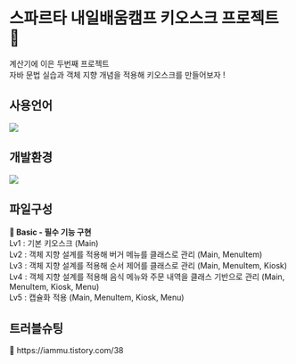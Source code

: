 # 스파르타 내일배움캠프 키오스크 프로젝트 🎲
계산기에 이은 두번째 프로젝트 <br>
자바 문법 실습과 객체 지향 개념을 적용해 키오스크를 만들어보자 !

<h2>사용언어</h2>
<img src="https://img.shields.io/badge/java-%23007396.svg?&style=for-the-badge&logo=java&logoColor=white" />

<h2>개발환경</h2>
<img src="https://img.shields.io/badge/intellij%20idea-%23000000.svg?&style=for-the-badge&logo=intellij%20idea&logoColor=white" />

<h2>파일구성</h2>
<b>📁 Basic - 필수 기능 구현</b> <br>
Lv1 : 기본 키오스크 (Main) <br>
Lv2 : 객체 지향 설계를 적용해 버거 메뉴를 클래스로 관리 (Main, MenuItem) <br>
Lv3 : 객체 지향 설계를 적용해 순서 제어를 클래스로 관리 (Main, MenuItem, Kiosk) <br>
Lv4 : 객체 지향 설계를 적용해 음식 메뉴와 주문 내역을 클래스 기반으로 관리 (Main, MenuItem, Kiosk, Menu) <br>
Lv5 : 캡슐화 적용 (Main, MenuItem, Kiosk, Menu) <br>

<h2>트러블슈팅</h2>
🔗 https://iammu.tistory.com/38
